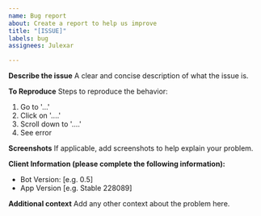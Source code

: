 ```yaml
---
name: Bug report
about: Create a report to help us improve
title: "[ISSUE]"
labels: bug
assignees: Julexar

---
```


**Describe the issue**
A clear and concise description of what the issue is.

**To Reproduce**
Steps to reproduce the behavior:
1. Go to '...'
2. Click on '....'
3. Scroll down to '....'
4. See error

**Screenshots**
If applicable, add screenshots to help explain your problem.

**Client Information (please complete the following information):**
- Bot Version: [e.g. 0.5]
- App Version [e.g. Stable 228089]


**Additional context**
Add any other context about the problem here.
